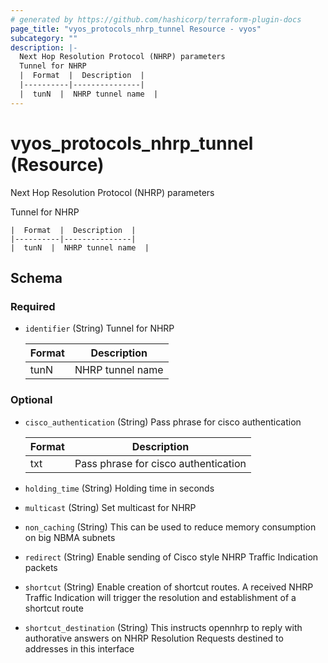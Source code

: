 ```yaml
---
# generated by https://github.com/hashicorp/terraform-plugin-docs
page_title: "vyos_protocols_nhrp_tunnel Resource - vyos"
subcategory: ""
description: |-
  Next Hop Resolution Protocol (NHRP) parameters
  Tunnel for NHRP
  |  Format  |  Description  |
  |----------|---------------|
  |  tunN  |  NHRP tunnel name  |
---
```


# vyos_protocols_nhrp_tunnel (Resource)

Next Hop Resolution Protocol (NHRP) parameters

Tunnel for NHRP

    |  Format  |  Description  |
    |----------|---------------|
    |  tunN  |  NHRP tunnel name  |



<!-- schema generated by tfplugindocs -->
## Schema

### Required

- `identifier` (String) Tunnel for NHRP

    |  Format  |  Description  |
    |----------|---------------|
    |  tunN  |  NHRP tunnel name  |

### Optional

- `cisco_authentication` (String) Pass phrase for cisco authentication

    |  Format  |  Description  |
    |----------|---------------|
    |  txt  |  Pass phrase for cisco authentication  |
- `holding_time` (String) Holding time in seconds
- `multicast` (String) Set multicast for NHRP
- `non_caching` (String) This can be used to reduce memory consumption on big NBMA subnets
- `redirect` (String) Enable sending of Cisco style NHRP Traffic Indication packets
- `shortcut` (String) Enable creation of shortcut routes. A received NHRP Traffic Indication will trigger the resolution and establishment of a shortcut route
- `shortcut_destination` (String) This instructs opennhrp to reply with authorative answers on NHRP Resolution Requests destined to addresses in this interface
